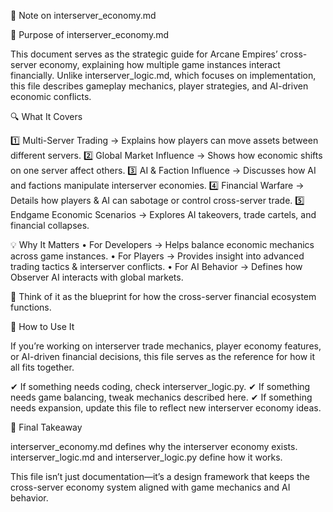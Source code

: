 📄 Note on interserver_economy.md

📝 Purpose of interserver_economy.md

This document serves as the strategic guide for Arcane Empires’ cross-server economy, explaining how multiple game instances interact financially. Unlike interserver_logic.md, which focuses on implementation, this file describes gameplay mechanics, player strategies, and AI-driven economic conflicts.

🔍 What It Covers

1️⃣ Multi-Server Trading → Explains how players can move assets between different servers.
2️⃣ Global Market Influence → Shows how economic shifts on one server affect others.
3️⃣ AI & Faction Influence → Discusses how AI and factions manipulate interserver economies.
4️⃣ Financial Warfare → Details how players & AI can sabotage or control cross-server trade.
5️⃣ Endgame Economic Scenarios → Explores AI takeovers, trade cartels, and financial collapses.

💡 Why It Matters
	•	For Developers → Helps balance economic mechanics across game instances.
	•	For Players → Provides insight into advanced trading tactics & interserver conflicts.
	•	For AI Behavior → Defines how Observer AI interacts with global markets.

🔹 Think of it as the blueprint for how the cross-server financial ecosystem functions.

📢 How to Use It

If you’re working on interserver trade mechanics, player economy features, or AI-driven financial decisions, this file serves as the reference for how it all fits together.

✔ If something needs coding, check interserver_logic.py.
✔ If something needs game balancing, tweak mechanics described here.
✔ If something needs expansion, update this file to reflect new interserver economy ideas.

📌 Final Takeaway

interserver_economy.md defines why the interserver economy exists.
interserver_logic.md and interserver_logic.py define how it works.

This file isn’t just documentation—it’s a design framework that keeps the cross-server economy system aligned with game mechanics and AI behavior.